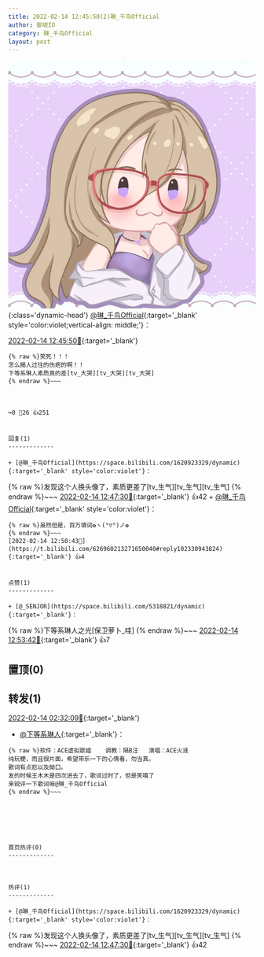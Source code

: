 ```yaml
---
title: 2022-02-14 12:45:50(2)琳_千鸟Official
author: 御坂IO
category: 琳_千鸟Official
layout: post
---
```


![img](/images/c0a88f85ebd0d056f37b114e0748e69556c8b488.jpg){:class='dynamic-head'}
[@琳_千鸟Official](https://space.bilibili.com/1620923329/dynamic){:target='_blank' style='color:violet;vertical-align: middle;'}：

[2022-02-14 12:45:50🔗](https://t.bilibili.com/626960213271650040){:target='_blank'}

~~~
{% raw %}笑死！！！
怎么揭人过往的伤疤的啊！！
下等系琳人素质真的差[tv_大哭][tv_大哭][tv_大哭]
{% endraw %}~~~



↪️0 💬26 👍251


回复(1)
-------------

+ [@琳_千鸟Official](https://space.bilibili.com/1620923329/dynamic){:target='_blank' style='color:violet'}：
~~~
{% raw %}发现这个人换头像了，素质更差了[tv_生气][tv_生气][tv_生气]
{% endraw %}~~~
[2022-02-14 12:47:30🔗](https://t.bilibili.com/626960213271650040#reply102330655328){:target='_blank'} 👍42
    + [@琳_千鸟Official](https://space.bilibili.com/1620923329/dynamic){:target='_blank' style='color:violet'}：
~~~
{% raw %}虽然但是，百万填词✿ヽ(°▽°)ノ✿
{% endraw %}~~~
[2022-02-14 12:50:43🔗](https://t.bilibili.com/626960213271650040#reply102330943824){:target='_blank'} 👍4


点赞(1)
-------------

+ [@_SENJOR](https://space.bilibili.com/5318821/dynamic){:target='_blank'}：
~~~
{% raw %}下等系琳人之光[保卫萝卜_哇]
{% endraw %}~~~
[2022-02-14 12:53:42🔗](https://t.bilibili.com/626960213271650040#reply102331335408){:target='_blank'} 👍7


置顶(0)
-------------



转发(1)
-------------

[2022-02-14 02:32:09🔗](https://t.bilibili.com/626802068279025769){:target='_blank'}
+ [@下等系琳人](https://space.bilibili.com/754392/dynamic){:target='_blank'}：
~~~
{% raw %}软件：ACE虚拟歌姬    调教：隔B汪   演唱：ACE火涟
纯玩梗，而且很片面，希望带乐一下的心情看，勿当真。
歌词有点尬以及拗口。
发的时候王木木是四次进去了，歌词过时了，但是笑嘻了
来锐评一下歌词嘛@琳_千鸟Official
{% endraw %}~~~






首页热评(0)
-------------



热评(1)
-------------

+ [@琳_千鸟Official](https://space.bilibili.com/1620923329/dynamic){:target='_blank' style='color:violet'}：
~~~
{% raw %}发现这个人换头像了，素质更差了[tv_生气][tv_生气][tv_生气]
{% endraw %}~~~
[2022-02-14 12:47:30🔗](https://t.bilibili.com/626960213271650040#reply102330655328){:target='_blank'} 👍42


